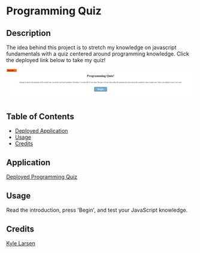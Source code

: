 # Programming Quiz

## Description

The idea behind this project is to stretch my knowledge on javascript fundamentals with a quiz centered around programming knowledge. Click the deployed link below to take my quiz!

![image](./assets/images/programmingquiz.PNG)

## Table of Contents

- [Deployed Application](#application)
- [Usage](#usage)
- [Credits](#credits)

## Application

[Deployed Programming Quiz]()

## Usage

Read the introduction, press 'Begin', and test your JavaScript knowledge.

## Credits

[Kyle Larsen](https://github.com/kylelarsenlarsen)
